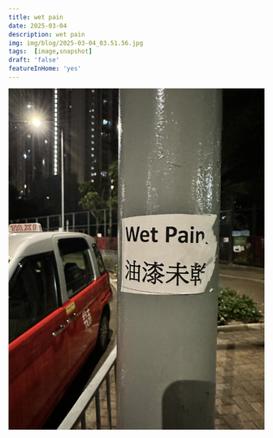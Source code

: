 ```yaml
---
title: wet pain
date: 2025-03-04
description: wet pain 
img: img/blog/2025-03-04_03.51.56.jpg
tags:  [image,snapshot]
draft: 'false'
featureInHome: 'yes'
---
```


![alt text](/img/blog/2025-03-04_03.51.56.jpg)